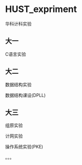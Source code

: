 # HUST_expriment

华科计科实验

## 大一

C语言实验

## 大二

数据结构实验

数据结构课设(DPLL)

## 大三

组原实验

计网实验

操作系统实验(PKE)

。。。